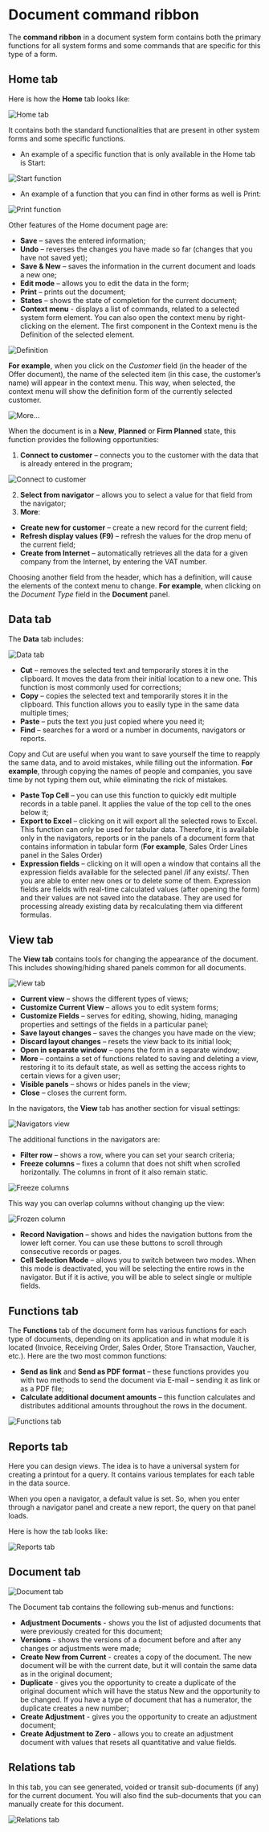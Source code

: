 # Document command ribbon
The <b>command ribbon</b> in a document system form contains both the primary functions for all system forms and some commands that are specific for this type of a form.

## Home tab
Here is how the <b>Home</b> tab looks like:

![Home tab](pictures/home-tab.png)
 
It contains both the standard functionalities that are present in other system forms and some specific functions. 
-	An example of a specific function that is only available in the Home tab is Start:

![Start function](pictures/start.png)
 
-	An example of a function that you can find in other forms as well is Print:
 
![Print function](pictures/print.png)

Other features of the Home document page are:
-	<b>Save</b> – saves the entered information;
-	<b>Undo</b> – reverses the changes you have made so far (changes that you have not saved yet);
-	<b>Save & New</b> – saves the information in the current document and loads a new one;
-	<b>Edit mode</b> – allows you to edit the data in the form;
-	<b>Print</b> – prints out the document;
-	<b>States</b> – shows the state of completion for the current document;
-	<b>Context menu</b> - displays a list of commands, related to a selected system form element. You can also open the context menu by right-clicking on the element.
The first component in the Context menu is the Definition of the selected element.
 
![Definition](pictures/definition.png)

**For example**, when you click on the *Customer* field (in the header of the Offer document), the name of the selected item (in this case, the customer’s name) will appear in the context menu. This way, when selected, the context menu will show the definition form of the currently selected customer.
 
![More…](pictures/definition-more.png)

When the document is in a **New**, **Planned** or **Firm Planned** state, this function provides the following opportunities:
1.	<b>Connect to customer</b> – connects you to the customer with the data that is already entered in the program;
 
![Connect to customer](pictures/connect-to-customer.png)

2.	<b>Select from navigator</b> – allows you to select a value for that field from the navigator;
3.	<b>More</b>:
-	<b>Create new for customer</b> – create a new record for the current field;
-	<b>Refresh display values (F9)</b> – refresh the values for the drop menu of the current field;
-	<b>Create from Internet</b> – automatically retrieves all the data for a given company from the Internet, by entering the VAT number.
 
Choosing another field from the header, which has a definition, will cause the elements of the context menu to change. **For example**, when clicking on the *Document Type* field in the **Document** panel.

## Data tab
The **Data** tab includes:
 
![Data tab](pictures/data-tab.png)
-	<b>Cut</b> – removes the selected text and temporarily stores it in the clipboard. It moves the data from their initial location to a new one. This function is most commonly used for corrections;
-	<b>Copy</b> – copies the selected text and temporarily stores it in the clipboard. This function allows you to easily type in the same data multiple times;
-	<b>Paste</b> – puts the text you just copied where you need it;
-	<b>Find</b> – searches for a word or a number in documents, navigators or reports.

Copy and Cut are useful when you want to save yourself the time to reapply the same data, and to avoid mistakes, while filling out the information. **For example**, through copying the names of people and companies, you save time by not typing them out, while eliminating the rick of mistakes.  
-	<b>Paste Top Cell</b> – you can use this function to quickly edit multiple records in a table panel. It applies the value of the top cell to the ones below it;
-	<b>Export to Excel</b> – clicking on it will export all the selected rows to Excel. 
This function can only be used for tabular data. Therefore, it is available only in the navigators, reports or in the panels of a document form that contains information in tabular form (**For example**, Sales Order Lines panel in the Sales Order)
-	<b>Expression fields</b> – clicking on it will open a window that contains all the expression fields available for the selected panel /if any exists/. Then you are able to enter new ones or to delete some of them. Expression fields are fields with real-time calculated values (after opening the form) and their values are not saved into the database. They are used for processing already existing data by recalculating them via different formulas.

## View tab
The **View tab** contains tools for changing the appearance of the document. This includes showing/hiding shared panels common for all documents. 
 
![View tab](pictures/view-tab.png)

-	<b>Current view</b> – shows the different types of views;
-	<b>Customize Current View</b> – allows you to edit system forms;
-	<b>Customize Fields</b> – serves for editing, showing, hiding, managing properties and settings of the fields in a particular panel;
-	<b>Save layout changes</b> – saves the changes you have made on the view;
-	<b>Discard layout changes</b> – resets the view back to its initial look;
-	<b>Open in separate window</b> – opens the form in a separate window;
-	<b>More</b> – contains a set of functions related to saving and deleting a view,  restoring it to its default state, as well as setting the access rights to certain views for a given user;
-	<b>Visible panels</b> – shows or hides panels in the view;
-	<b>Close</b> – closes the current form.

In the navigators, the **View** tab has another section for visual settings:
 
![Navigators view](pictures/navigators-view.png)

The additional functions in the navigators are:
-	<b>Filter row</b> – shows a row, where you can set your search criteria;
-	<b>Freeze columns</b> – fixes a column that does not shift when scrolled horizontally. The columns in front of it also remain static.
 
![Freeze columns](pictures/freeze-columns.png)

This way you can overlap columns without changing up the view:
 
![Frozen column](pictures/frozen-column.png)

-	<b>Record Navigation</b> – shows and hides the navigation buttons from the lower left corner. You can use these buttons to scroll through consecutive records or pages.
-	<b>Cell Selection Mode</b> – allows you to switch between two modes. When this mode is deactivated, you will be selecting the entire rows in the navigator. But if it is active, you will be able to select single or multiple fields.  

## Functions tab
The **Functions** tab of the document form has various functions for each type of documents, depending on its application and in what module it is located (Invoice, Receiving Order, Sales Order, Store Transaction, Vaucher, etc.). Here are the two most common functions:
-	<b>Send as link</b> and **Send as PDF format** – these functions provides you with two methods to send the document via E-mail – sending it as link or as a PDF file;
-	<b>Calculate additional document amounts</b> – this function calculates and distributes additional amounts throughout the rows in the document.
 
![Functions tab](pictures/functions.png)
 
## Reports tab
Here you can design views. The idea is to have a universal system for creating a printout for a query. It contains various templates for each table in the data source.

When you open a navigator, a default value is set. So, when you enter through a navigator panel and create a new report, the query on that panel loads.

Here is how the tab looks like:
 
![Reports tab](pictures/reports-tab.png)

## Document tab
 
![Document tab](pictures/document-tab.png)

The Document tab contains the following sub-menus and functions:
-	<b>Adjustment Documents</b> - shows you the list of adjusted documents that were previously created for this document;
-	<b>Versions</b> - shows the versions of a document before and after any changes or adjustments were made; 
-	<b>Create New from Current</b> - creates a copy of the document. The new document will be with the current date, but it will contain the same data as in the original document;
-	<b>Duplicate</b> - gives you the opportunity to create a duplicate of the original document which will have the status New and the opportunity to be changed. If you have a type of document that has a numerator, the duplicate creates a new number; 
-	<b>Create Adjustment</b> - gives you the opportunity to create an adjustment document;
-	<b>Create Adjustment to Zero</b> - allows you to create an adjustment document with values that resets all quantitative and value fields.

## Relations tab
In this tab, you can see generated, voided or transit sub-documents (if any) for the current document. You will also find the sub-documents that you can manually create for this document. 
 
![Relations tab](pictures/relations-tab.png)
